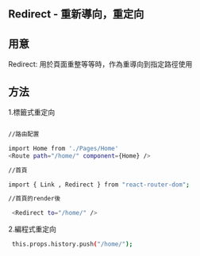 <h2>Redirect - 重新導向，重定向</h2>

<h2>用意</h2>
Redirect: 用於頁面重整等等時，作為重導向到指定路徑使用

<h2>方法</h2>

1.標籤式重定向

```bash

//路由配置

import Home from './Pages/Home'
<Route path="/home/" component={Home} />

//首頁

import { Link , Redirect } from "react-router-dom";

//首頁的render後

 <Redirect to="/home/" />
```

2.編程式重定向

```bash
 this.props.history.push("/home/"); 
```